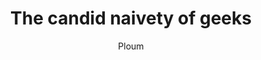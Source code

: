 ---
layout: post
title: "The candid naivety of geeks"
link: "https://ploum.net/2025-03-28-geeks-naivety.html"
author: "Ploum"
published_date: "28/03/2025"
description: "Ploum dénonce la naïveté des technophiles face aux pratiques de collecte de données d'entreprises comme Amazon et Apple. Il critique la confiance aveugle dans le marketing de ces entreprises et appelle à privilégier des solutions open source pour protéger la vie privée."
language: "en"
categories: 
   - Liens
tags: "amazon apple surveillance vie-privée"
og-tags: "amazon apple surveillance vie-privée"
permalink: /:categories/:year/:month/:day/:title/
---